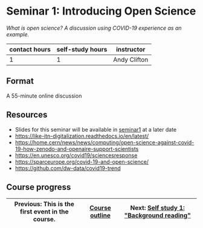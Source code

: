 # Seminar 1: Introducing Open Science
_*What is open science? A discussion using COVID-19 experience as an example.*_

| contact hours | self-study hours | instructor |
|---|---|---|
| 1 | 1 | Andy Clifton |

## Format
A 55-minute online discussion

## Resources
- Slides for this seminar will be available in [seminar1](./seminar1) at a later date
- https://like-itn-digitalization.readthedocs.io/en/latest/
- https://home.cern/news/news/computing/open-science-against-covid-19-how-zenodo-and-openaire-support-scientists
- https://en.unesco.org/covid19/sciencesresponse
- https://sparceurope.org/covid-19-and-open-science/
- https://github.com/dw-data/covid19-trend


## Course progress
| Previous: This is the first event in the course. | [Course outline](readme.md#course-outline) | Next: [Self study 1: "Background reading"](selfstudy1.md) |
|---|---|---|




